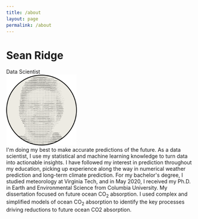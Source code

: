 ```yaml
---
title: /about
layout: page
permalink: /about
---
```

# Sean Ridge
Data Scientist
<br />
<img src="/assets/avatar.svg" alt="image" width="190" height="190" />
<br />
I'm doing my best to make accurate predictions of the future. As a data scientist, I use my statistical and machine learning knowledge to turn data into actionable insights. I have followed my interest in prediction throughout my education, picking up experience along the way in numerical weather prediction and long-term climate prediction. For my bachelor's degree, I studied meteorology at Virginia Tech, and in May 2020, I received my Ph.D. in Earth and Environmental Science from Columbia University. My dissertation focused on future ocean CO<sub>2</sub> absorption. I used complex and simplified models of ocean CO<sub>2</sub> absorption to identify the key processes driving reductions to future ocean CO2 absorption.


